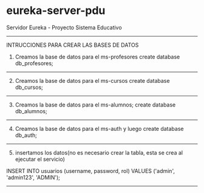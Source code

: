# eureka-server-pdu
 Servidor Eureka - Proyecto Sistema Educativo


-------------------------------------------------------------------------------------------
INTRUCCIONES PARA CREAR LAS BASES DE DATOS

1. Creamos la base de datos para el ms-profesores
create database db_profesores;

-------------------------------------------------------------------------------------------
2. Creamos la base de datos para el ms-cursos
create database db_cursos;

-------------------------------------------------------------------------------------------
3. Creamos la base de datos para el ms-alumnos;
create database db_alumnos;

-------------------------------------------------------------------------------------------
4. Creamos la base de datos para el ms-auth y luego
   create database db_auth;
   
-------------------------------------------------------------------------------------------
5. insertamos los datos(no es necesario crear la tabla, esta se crea al ejecutar el servicio)

INSERT INTO usuarios (username, password, rol) VALUES ('admin', 'admin123', 'ADMIN');

-------------------------------------------------------------------------------------------
